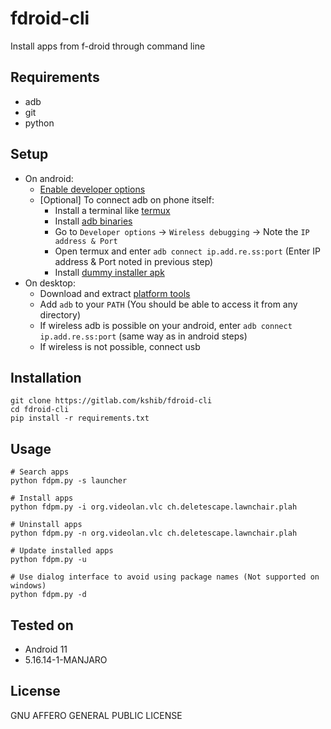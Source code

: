 # fdroid-cli

Install apps from f-droid through command line

## Requirements
- adb
- git
- python

## Setup
- On android:
  - [Enable developer options](https://developer.android.com/studio/command-line/adb#Enabling)
  - [Optional] To connect adb on phone itself:
    - Install a terminal like [termux](https://f-droid.org/en/packages/com.termux/) 
    - Install [adb binaries](https://github.com/ShiSheng233/Termux-ADB)
    - Go to `Developer options` -> `Wireless debugging` -> Note the `IP address & Port`
    - Open termux and enter `adb connect ip.add.re.ss:port` (Enter IP address & Port noted in previous step)
    - Install [dummy installer apk](https://gitlab.com/kshib/fdroid-cli/-/blob/main/fdroid-cli.apk)
- On desktop:
  - Download and extract [platform tools](https://developer.android.com/studio/releases/platform-tools#downloads)
  - Add `adb` to your `PATH` (You should be able to access it from any directory)
  - If wireless adb is possible on your android, enter `adb connect ip.add.re.ss:port` (same way as in android steps)
  - If wireless is not possible, connect usb
  
## Installation
```
git clone https://gitlab.com/kshib/fdroid-cli
cd fdroid-cli
pip install -r requirements.txt
```

## Usage
````
# Search apps
python fdpm.py -s launcher

# Install apps
python fdpm.py -i org.videolan.vlc ch.deletescape.lawnchair.plah

# Uninstall apps
python fdpm.py -n org.videolan.vlc ch.deletescape.lawnchair.plah

# Update installed apps
python fdpm.py -u

# Use dialog interface to avoid using package names (Not supported on windows)
python fdpm.py -d
````

## Tested on
- Android 11
- 5.16.14-1-MANJARO

## License
GNU AFFERO GENERAL PUBLIC LICENSE


